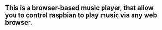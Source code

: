 ## This is a browser-based music player, that allow you to control raspbian to play music via any web browser.
